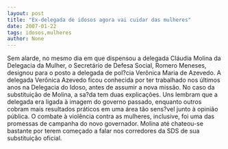 ```yaml
---
layout: post
title: "Ex-delegada de idosos agora vai cuidar das mulheres"
date: 2007-01-22
tags: idosos,mulheres
author: None
---
```

Sem alarde, no mesmo dia em que dispensou a delegada Cláudia Molina da Delegacia da Mulher, o Secretário de Defesa Social, Romero Meneses, designou para o posto a delegada de pol?cia Verônica Maria de Azevedo.
A delegada Verônica Azevedo ficou conhecida por ter trabalhado nos últimos anos na Delegacia do Idoso, antes de assumir a nova missão.
No caso da substituição de Molina, a sa?da tem duas explicações. Uns lembram que a delegada era ligada à imagem do governo passado, enquanto outros cobram mais resultados práticos em uma área tão sens?vel junto à opinião pública. O combate à violência contra as mulheres, inclusive, foi uma das promessas de campanha do novo governador.
Molina até chateou-se bastante por terem começado a falar nos corredores da SDS de sua substituição oficial. 